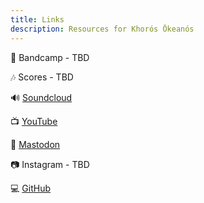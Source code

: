 ```yaml
---
title: Links
description: Resources for Khorós Ōkeanós
---
```


🎸 Bandcamp - TBD

🎶 Scores - TBD

🔊 [Soundcloud](https://soundcloud.com/oubiwann/sets/khoros-okeanos)

📺 [YouTube](https://www.youtube.com/playlist?list=PLFTN-XUik9o8lXMugLPHkt90ZT6o4066r)

🐘 [Mastodon](https://zirk.us/web/@okeanos)

📷 Instagram - TBD

💻 [GitHub](https://github.com/khoros-okeanos)
